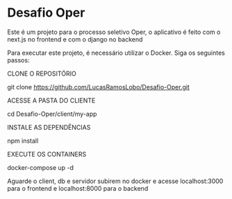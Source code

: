 # Desafio Oper
Este é um projeto para o processo seletivo Oper, o aplicativo é feito com o next.js no frontend e com o django no backend

Para executar este projeto, é necessário utilizar o Docker. Siga os seguintes passos:

CLONE O REPOSITÓRIO

git clone https://github.com/LucasRamosLobo/Desafio-Oper.git

ACESSE A PASTA DO CLIENTE

cd Desafio-Oper/client/my-app

INSTALE AS DEPENDÊNCIAS

npm install

EXECUTE OS CONTAINERS

docker-compose up -d

Aguarde o client, db e servidor subirem no docker e acesse localhost:3000 para o frontend e localhost:8000 para o backend


